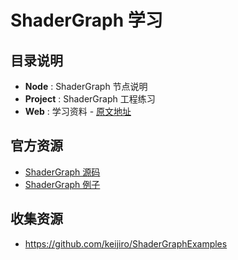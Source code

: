 # ShaderGraph 学习

## 目录说明
* **Node** : ShaderGraph 节点说明
* **Project** : ShaderGraph 工程练习
* **Web** : 学习资料 - [原文地址](https://blog.csdn.net/linxinfa/article/details/108049048)

## 官方资源
* [ShaderGraph 源码](https://github.com/Unity-Technologies/ShaderGraph)
* [ShaderGraph 例子](https://github.com/UnityTechnologies/ShaderGraph_ExampleLibrary)


## 收集资源
* https://github.com/keijiro/ShaderGraphExamples
